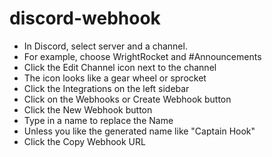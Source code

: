 # discord-webhook

* In Discord, select server and a channel.
* For example, choose WrightRocket and #Announcements
* Click the Edit Channel icon next to the channel
* The icon looks like a gear wheel or sprocket
* Click the Integrations on the left sidebar
* Click on the Webhooks or Create Webhook button
* Click the New Webhook button
* Type in a name to replace the Name 
* Unless you like the generated name like "Captain Hook"
* Click the Copy Webhook URL


